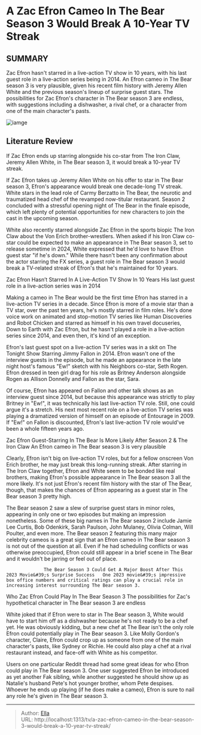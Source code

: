 # A Zac Efron Cameo In The Bear Season 3 Would Break A 10-Year TV Streak


## SUMMARY 



  Zac Efron hasn&#39;t starred in a live-action TV show in 10 years, with his last guest role in a live-action series being in 2014.   An Efron cameo in The Bear season 3 is very plausible, given his recent film history with Jeremy Allen White and the previous season&#39;s lineup of surprise guest stars.   The possibilities for Zac Efron&#39;s character in The Bear season 3 are endless, with suggestions including a dishwasher, a rival chef, or a character from one of the main character&#39;s pasts.  

![iamge](https://static1.srcdn.com/wordpress/wp-content/uploads/2024/01/zac-efron-as-kevin-von-erich-in-the-iron-claw-1.jpg)

## Literature Review
If Zac Efron ends up starring alongside his co-star from The Iron Claw, Jeremy Allen White, in The Bear season 3, it would break a 10-year TV streak.




If Zac Efron takes up Jeremy Allen White on his offer to star in The Bear season 3, Efron&#39;s appearance would break one decade-long TV streak. White stars in the lead role of Carmy Berzatto in The Bear, the neurotic and traumatized head chef of the revamped now-titular restaurant. Season 2 concluded with a stressful opening night of The Bear in the finale episode, which left plenty of potential opportunities for new characters to join the cast in the upcoming season.




White also recently starred alongside Zac Efron in the sports biopic The Iron Claw about the Von Erich brother-wrestlers. When asked if his Iron Claw co-star could be expected to make an appearance in The Bear season 3, set to release sometime in 2024, White expressed that he&#39;d love to have Efron guest star &#34;if he&#39;s down.&#34; While there hasn&#39;t been any confirmation about the actor starring the FX series, a guest role in The Bear season 3 would break a TV-related streak of Efron&#39;s that he&#39;s maintained for 10 years.


 


 Zac Efron Hasn’t Starred In A Live-Action TV Show In 10 Years 
His last guest role in a live-action series was in 2014
          




Making a cameo in The Bear would be the first time Efron has starred in a live-action TV series in a decade. Since Efron is more of a movie star than a TV star, over the past ten years, he&#39;s mostly starred in film roles. He&#39;s done voice work on animated and stop-motion TV series like Human Discoveries and Robot Chicken and starred as himself in his own travel docuseries, Down to Earth with Zac Efron, but he hasn&#39;t played a role in a live-action series since 2014, and even then, it&#39;s kind of an exception.

Efron&#39;s last guest spot on a live-action TV series was in a skit on The Tonight Show Starring Jimmy Fallon in 2014. Efron wasn&#39;t one of the interview guests in the episode, but he made an appearance in the late night host&#39;s famous &#34;Ew!&#34; sketch with his Neighbors co-star, Seth Rogen. Efron dressed in teen girl drag for his role as Britney Anderson alongside Rogen as Allison Donnelly and Fallon as the star, Sara.

Of course, Efron has appeared on Fallon and other talk shows as an interview guest since 2014, but because this appearance was strictly to play Britney in &#34;Ew!&#34;, it was technically his last live-action TV role. Still, one could argue it&#39;s a stretch. His next most recent role on a live-action TV series was playing a dramatized version of himself on an episode of Entourage in 2009. If &#34;Ew!&#34; on Fallon is discounted, Efron&#39;s last live-action TV role would&#39;ve been a whole fifteen years ago.






 Zac Efron Guest-Starring In The Bear Is More Likely After Season 2 &amp; The Iron Claw 
An Efron cameo in The Bear season 3 is very plausible
         

Clearly, Efron isn&#39;t big on live-action TV roles, but for a fellow onscreen Von Erich brother, he may just break this long-running streak. After starring in The Iron Claw together, Efron and White seem to be bonded like real brothers, making Efron&#39;s possible appearance in The Bear season 3 all the more likely. It&#39;s not just Efron&#39;s recent film history with the star of The Bear, though, that makes the chances of Efron appearing as a guest star in The Bear season 3 pretty high.

The Bear season 2 saw a slew of surprise guest stars in minor roles, appearing in only one or two episodes but making an impression nonetheless. Some of these big names in The Bear season 2 include Jamie Lee Curtis, Bob Odenkirk, Sarah Paulson, John Mulaney, Olivia Colman, Will Poulter, and even more. The Bear season 2 featuring this many major celebrity cameos is a great sign that an Efron cameo in The Bear season 3 is not out of the question at all. Even if he had scheduling conflicts or was otherwise preoccupied, Efron could still appear in a brief scene in The Bear and it wouldn&#39;t be jarring or feel out of place.




                  The Bear Season 3 Could Get A Major Boost After This 2023 Movie&#39;s Surprise Success   One 2023 movie&#39;s impressive box office numbers and critical ratings can play a crucial role in increasing interest surrounding The Bear season 3.    



 Who Zac Efron Could Play In The Bear Season 3 
The possibilities for Zac&#39;s hypothetical character in The Bear season 3 are endless
          

White joked that if Efron were to star in The Bear season 3, White would have to start him off as a dishwasher because he&#39;s not ready to be a chef yet. He was obviously kidding, but a new chef at The Bear isn&#39;t the only role Efron could potentially play in The Bear season 3. Like Molly Gordon&#39;s character, Claire, Efron could crop up as someone from one of the main character&#39;s pasts, like Sydney or Richie. He could also play a chef at a rival restaurant instead, and face-off with White as his competitor.




Users on one particular Reddit thread had some great ideas for who Efron could play in The Bear season 3. One user suggested Efron be introduced as yet another Fak sibling, while another suggested he should show up as Natalie&#39;s husband Pete&#39;s hot younger brother, whom Pete despises. Whoever he ends up playing (if he does make a cameo), Efron is sure to nail any role he&#39;s given in The Bear season 3.



---

> Author: [Ella](https://instagram.hk.cn/)  
> URL: http://localhost:1313/tv/a-zac-efron-cameo-in-the-bear-season-3-would-break-a-10-year-tv-streak/  

